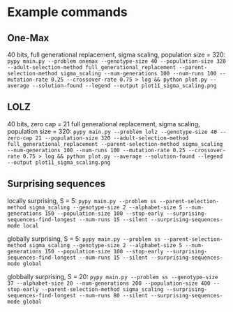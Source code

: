 # Example commands

## One-Max

40 bits, full generational replacement, sigma scaling, population size = 320:
`pypy main.py --problem onemax --genotype-size 40 --population-size 320 --adult-selection-method full_generational_replacement --parent-selection-method sigma_scaling --num-generations 100 --num-runs 100 --mutation-rate 0.25 --crossover-rate 0.75 > log && python plot.py --average --solution-found --legend --output plot11_sigma_scaling.png`

## LOLZ
40 bits, zero cap = 21 full generational replacement, sigma scaling, population size = 320:
`pypy main.py --problem lolz --genotype-size 40 --zero-cap 21 --population-size 320 --adult-selection-method full_generational_replacement --parent-selection-method sigma_scaling --num-generations 100 --num-runs 100 --mutation-rate 0.25 --crossover-rate 0.75 > log && python plot.py --average --solution-found --legend --output plot11_sigma_scaling.png`

## Surprising sequences
locally surprising, S = 5:
`pypy main.py --problem ss --parent-selection-method sigma_scaling --genotype-size 2 --alphabet-size 5 --num-generations 150 --population-size 100 --stop-early --surprising-sequences-find-longest --num-runs 15 --silent --surprising-sequences-mode local`

globally surprising, S = 5:
`pypy main.py --problem ss --parent-selection-method sigma_scaling --genotype-size 2 --alphabet-size 5 --num-generations 150 --population-size 100 --stop-early --surprising-sequences-find-longest --num-runs 15 --silent --surprising-sequences-mode global`

globbally surprising, S = 20:
`pypy main.py --problem ss --genotype-size 37 --alphabet-size 20 --num-generations 200 --population-size 400 --stop-early --parent-selection-method sigma_scaling --surprising-sequences-find-longest --num-runs 80 --silent --surprising-sequences-mode global`